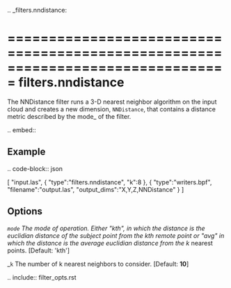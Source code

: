 .. _filters.nndistance:

===============================================================================
filters.nndistance
===============================================================================

The NNDistance filter runs a 3-D nearest neighbor algorithm on the input
cloud and creates a new dimension, ``NNDistance``, that contains a distance
metric described by the mode_ of the filter.

.. embed::

Example
-------------------------------------------------------------------------------

.. code-block:: json

  [
      "input.las",
      {
          "type":"filters.nndistance",
          "k":8
      },
      {
          "type":"writers.bpf",
          "filename":"output.las",
          "output_dims":"X,Y,Z,NNDistance"
      }
  ]


Options
-------------------------------------------------------------------------------

_`mode`
  The mode of operation.  Either "kth", in which the distance is the euclidian
  distance of the subject point from the kth remote point or "avg" in which
  the distance is the average euclidian distance from the k_ nearest points.
  [Default: 'kth']

_`k`
  The number of k nearest neighbors to consider. [Default: **10**]

.. include:: filter_opts.rst

